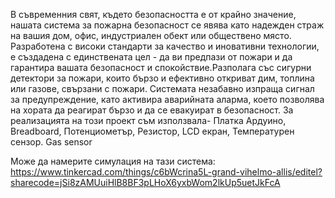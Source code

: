 В съвременния свят, където безопасността е от крайно значение, нашата система за пожарна безопасност се явява като надежден страж на вашия дом, офис, индустриален обект или обществено място. Разработена с високи стандарти за качество и иновативни технологии, е създадена с единствената цел - да ви предпази от пожари и да гарантира вашата безопасност и спокойствие.Разполага със сигурни детектори за пожари, които бързо и ефективно откриват дим, топлина или газове, свързани с пожари. Системата незабавно изпраща сигнал за предупреждение, като активира аварийната аларма, което позволява на хората да реагират бързо и да се евакуират в безопасност.
За реализацията на този проект съм използвала- Платка Ардуино, Breadboard, Потенциометър, Резистор, LCD екран, Температурен сензор. Gas sensor

Може да намерите симулация на тази система: 
https://www.tinkercad.com/things/c6bWcrina5L-grand-vihelmo-allis/editel?sharecode=jSi8zAMUuiHlB8BF3pLHoX6yxbWom2lkUp5uetJkFcA
